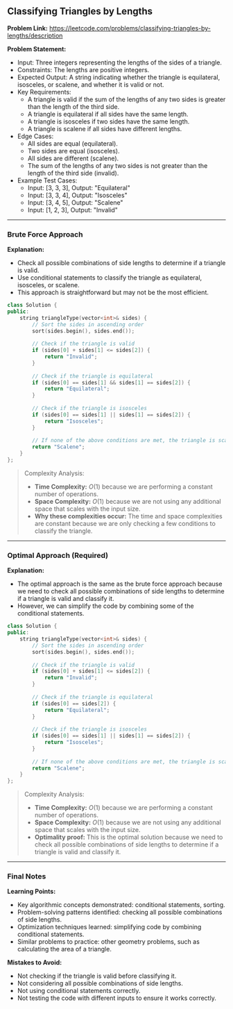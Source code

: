 ## Classifying Triangles by Lengths

**Problem Link:** https://leetcode.com/problems/classifying-triangles-by-lengths/description

**Problem Statement:**
- Input: Three integers representing the lengths of the sides of a triangle.
- Constraints: The lengths are positive integers.
- Expected Output: A string indicating whether the triangle is equilateral, isosceles, or scalene, and whether it is valid or not.
- Key Requirements:
  - A triangle is valid if the sum of the lengths of any two sides is greater than the length of the third side.
  - A triangle is equilateral if all sides have the same length.
  - A triangle is isosceles if two sides have the same length.
  - A triangle is scalene if all sides have different lengths.
- Edge Cases:
  - All sides are equal (equilateral).
  - Two sides are equal (isosceles).
  - All sides are different (scalene).
  - The sum of the lengths of any two sides is not greater than the length of the third side (invalid).
- Example Test Cases:
  - Input: [3, 3, 3], Output: "Equilateral"
  - Input: [3, 3, 4], Output: "Isosceles"
  - Input: [3, 4, 5], Output: "Scalene"
  - Input: [1, 2, 3], Output: "Invalid"

---

### Brute Force Approach

**Explanation:**
- Check all possible combinations of side lengths to determine if a triangle is valid.
- Use conditional statements to classify the triangle as equilateral, isosceles, or scalene.
- This approach is straightforward but may not be the most efficient.

```cpp
class Solution {
public:
    string triangleType(vector<int>& sides) {
        // Sort the sides in ascending order
        sort(sides.begin(), sides.end());
        
        // Check if the triangle is valid
        if (sides[0] + sides[1] <= sides[2]) {
            return "Invalid";
        }
        
        // Check if the triangle is equilateral
        if (sides[0] == sides[1] && sides[1] == sides[2]) {
            return "Equilateral";
        }
        
        // Check if the triangle is isosceles
        if (sides[0] == sides[1] || sides[1] == sides[2]) {
            return "Isosceles";
        }
        
        // If none of the above conditions are met, the triangle is scalene
        return "Scalene";
    }
};
```

> Complexity Analysis:
> - **Time Complexity:** $O(1)$ because we are performing a constant number of operations.
> - **Space Complexity:** $O(1)$ because we are not using any additional space that scales with the input size.
> - **Why these complexities occur:** The time and space complexities are constant because we are only checking a few conditions to classify the triangle.

---

### Optimal Approach (Required)

**Explanation:**
- The optimal approach is the same as the brute force approach because we need to check all possible combinations of side lengths to determine if a triangle is valid and classify it.
- However, we can simplify the code by combining some of the conditional statements.

```cpp
class Solution {
public:
    string triangleType(vector<int>& sides) {
        // Sort the sides in ascending order
        sort(sides.begin(), sides.end());
        
        // Check if the triangle is valid
        if (sides[0] + sides[1] <= sides[2]) {
            return "Invalid";
        }
        
        // Check if the triangle is equilateral
        if (sides[0] == sides[2]) {
            return "Equilateral";
        }
        
        // Check if the triangle is isosceles
        if (sides[0] == sides[1] || sides[1] == sides[2]) {
            return "Isosceles";
        }
        
        // If none of the above conditions are met, the triangle is scalene
        return "Scalene";
    }
};
```

> Complexity Analysis:
> - **Time Complexity:** $O(1)$ because we are performing a constant number of operations.
> - **Space Complexity:** $O(1)$ because we are not using any additional space that scales with the input size.
> - **Optimality proof:** This is the optimal solution because we need to check all possible combinations of side lengths to determine if a triangle is valid and classify it.

---

### Final Notes

**Learning Points:**
- Key algorithmic concepts demonstrated: conditional statements, sorting.
- Problem-solving patterns identified: checking all possible combinations of side lengths.
- Optimization techniques learned: simplifying code by combining conditional statements.
- Similar problems to practice: other geometry problems, such as calculating the area of a triangle.

**Mistakes to Avoid:**
- Not checking if the triangle is valid before classifying it.
- Not considering all possible combinations of side lengths.
- Not using conditional statements correctly.
- Not testing the code with different inputs to ensure it works correctly.